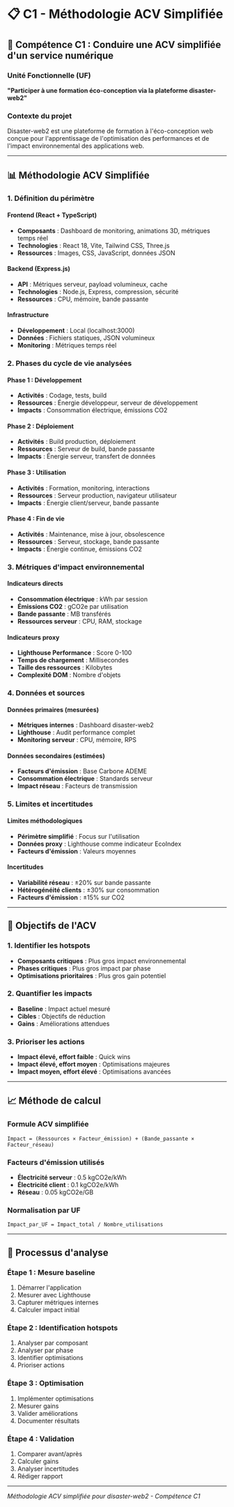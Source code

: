 # 📋 C1 - Méthodologie ACV Simplifiée

## 🎯 Compétence C1 : Conduire une ACV simplifiée d'un service numérique

### **Unité Fonctionnelle (UF)**
**"Participer à une formation éco-conception via la plateforme disaster-web2"**

### **Contexte du projet**
Disaster-web2 est une plateforme de formation à l'éco-conception web conçue pour l'apprentissage de l'optimisation des performances et de l'impact environnemental des applications web.

---

## 📊 Méthodologie ACV Simplifiée

### **1. Définition du périmètre**

#### **Frontend (React + TypeScript)**
- **Composants** : Dashboard de monitoring, animations 3D, métriques temps réel
- **Technologies** : React 18, Vite, Tailwind CSS, Three.js
- **Ressources** : Images, CSS, JavaScript, données JSON

#### **Backend (Express.js)**
- **API** : Métriques serveur, payload volumineux, cache
- **Technologies** : Node.js, Express, compression, sécurité
- **Ressources** : CPU, mémoire, bande passante

#### **Infrastructure**
- **Développement** : Local (localhost:3000)
- **Données** : Fichiers statiques, JSON volumineux
- **Monitoring** : Métriques temps réel

### **2. Phases du cycle de vie analysées**

#### **Phase 1 : Développement**
- **Activités** : Codage, tests, build
- **Ressources** : Énergie développeur, serveur de développement
- **Impacts** : Consommation électrique, émissions CO2

#### **Phase 2 : Déploiement**
- **Activités** : Build production, déploiement
- **Ressources** : Serveur de build, bande passante
- **Impacts** : Énergie serveur, transfert de données

#### **Phase 3 : Utilisation**
- **Activités** : Formation, monitoring, interactions
- **Ressources** : Serveur production, navigateur utilisateur
- **Impacts** : Énergie client/serveur, bande passante

#### **Phase 4 : Fin de vie**
- **Activités** : Maintenance, mise à jour, obsolescence
- **Ressources** : Serveur, stockage, bande passante
- **Impacts** : Énergie continue, émissions CO2

### **3. Métriques d'impact environnemental**

#### **Indicateurs directs**
- **Consommation électrique** : kWh par session
- **Émissions CO2** : gCO2e par utilisation
- **Bande passante** : MB transférés
- **Ressources serveur** : CPU, RAM, stockage

#### **Indicateurs proxy**
- **Lighthouse Performance** : Score 0-100
- **Temps de chargement** : Millisecondes
- **Taille des ressources** : Kilobytes
- **Complexité DOM** : Nombre d'objets

### **4. Données et sources**

#### **Données primaires (mesurées)**
- **Métriques internes** : Dashboard disaster-web2
- **Lighthouse** : Audit performance complet
- **Monitoring serveur** : CPU, mémoire, RPS

#### **Données secondaires (estimées)**
- **Facteurs d'émission** : Base Carbone ADEME
- **Consommation électrique** : Standards serveur
- **Impact réseau** : Facteurs de transmission

### **5. Limites et incertitudes**

#### **Limites méthodologiques**
- **Périmètre simplifié** : Focus sur l'utilisation
- **Données proxy** : Lighthouse comme indicateur EcoIndex
- **Facteurs d'émission** : Valeurs moyennes

#### **Incertitudes**
- **Variabilité réseau** : ±20% sur bande passante
- **Hétérogénéité clients** : ±30% sur consommation
- **Facteurs d'émission** : ±15% sur CO2

---

## 🎯 Objectifs de l'ACV

### **1. Identifier les hotspots**
- **Composants critiques** : Plus gros impact environnemental
- **Phases critiques** : Plus gros impact par phase
- **Optimisations prioritaires** : Plus gros gain potentiel

### **2. Quantifier les impacts**
- **Baseline** : Impact actuel mesuré
- **Cibles** : Objectifs de réduction
- **Gains** : Améliorations attendues

### **3. Prioriser les actions**
- **Impact élevé, effort faible** : Quick wins
- **Impact élevé, effort moyen** : Optimisations majeures
- **Impact moyen, effort élevé** : Optimisations avancées

---

## 📈 Méthode de calcul

### **Formule ACV simplifiée**
```
Impact = (Ressources × Facteur_émission) + (Bande_passante × Facteur_réseau)
```

### **Facteurs d'émission utilisés**
- **Électricité serveur** : 0.5 kgCO2e/kWh
- **Électricité client** : 0.1 kgCO2e/kWh
- **Réseau** : 0.05 kgCO2e/GB

### **Normalisation par UF**
```
Impact_par_UF = Impact_total / Nombre_utilisations
```

---

## 🔄 Processus d'analyse

### **Étape 1 : Mesure baseline**
1. Démarrer l'application
2. Mesurer avec Lighthouse
3. Capturer métriques internes
4. Calculer impact initial

### **Étape 2 : Identification hotspots**
1. Analyser par composant
2. Analyser par phase
3. Identifier optimisations
4. Prioriser actions

### **Étape 3 : Optimisation**
1. Implémenter optimisations
2. Mesurer gains
3. Valider améliorations
4. Documenter résultats

### **Étape 4 : Validation**
1. Comparer avant/après
2. Calculer gains
3. Analyser incertitudes
4. Rédiger rapport

---

*Méthodologie ACV simplifiée pour disaster-web2 - Compétence C1* 